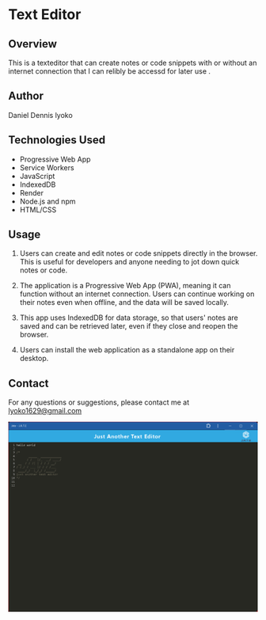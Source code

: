 # Text Editor

## Overview
This is a texteditor that can  create notes or code snippets with or without an internet connection that I can relibly be accessd for later use .

## Author
Daniel Dennis 
lyoko 


## Technologies Used
- Progressive Web App 
- Service Workers
- JavaScript
- IndexedDB
- Render
- Node.js and npm
- HTML/CSS


## Usage
1. Users can create and edit notes or code snippets directly in the browser. This is useful for developers and anyone needing to jot down quick notes or code.

2. The application is a Progressive Web App (PWA), meaning it can function without an internet connection. Users can continue working on their notes even when offline, and the data will be saved locally.
 
 3. This app uses IndexedDB for data storage, so that users' notes are saved and can be retrieved later, even if they close and reopen the browser.

 4. Users can install the web application as a standalone app on their desktop. 



## Contact
For any questions or suggestions, please contact me at lyoko1629@gmail.com


![Jate image](image.png)